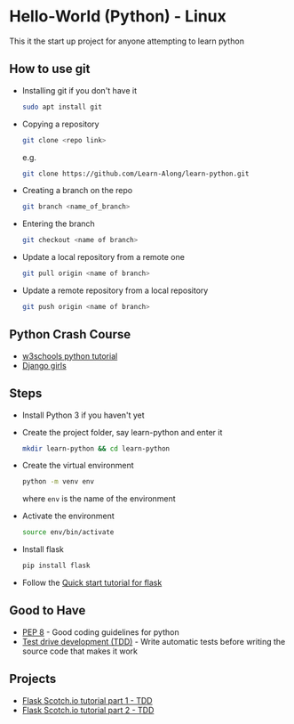 # Hello-World (Python) - Linux

This it the start up project for anyone attempting to learn python

## How to use git

- Installing git if you don't have it

  ```bash
  sudo apt install git
  ```

- Copying a repository

  ```bash
  git clone <repo link>
  ```

  e.g.

  ```bash
  git clone https://github.com/Learn-Along/learn-python.git
  ```

- Creating a branch on the repo

  ```bash
  git branch <name_of_branch>
  ```

- Entering the branch

  ```bash
  git checkout <name of branch>
  ```

- Update a local repository from a remote one

  ```bash
  git pull origin <name of branch>
  ```

- Update a remote repository from a local repository

  ```bash
  git push origin <name of branch>
  ```

## Python Crash Course

- [w3schools python tutorial](https://www.w3schools.com/python/default.asp)
- [Django girls](https://tutorial.djangogirls.org/en/)

## Steps

- Install Python 3 if you haven't yet
- Create the project folder, say learn-python and enter it

  ```bash
  mkdir learn-python && cd learn-python
  ```

- Create the virtual environment

  ```bash
  python -m venv env
  ```

  where `env` is the name of the environment

- Activate the environment

  ```bash
  source env/bin/activate
  ```

- Install flask

  ```bash
  pip install flask
  ```

- Follow the [Quick start tutorial for flask](https://flask.palletsprojects.com/en/1.1.x/quickstart/)

## Good to Have

- [PEP 8](https://www.python.org/dev/peps/pep-0008/) - Good coding guidelines for python
- [Test drive development (TDD)](https://hackernoon.com/introduction-to-test-driven-development-tdd-61a13bc92d92) - Write automatic tests before writing the source code that makes it work

## Projects

- [Flask Scotch.io tutorial part 1 - TDD](https://scotch.io/tutorials/build-a-restful-api-with-flask-the-tdd-way)
- [Flask Scotch.io tutorial part 2 - TDD](https://scotch.io/tutorials/build-a-restful-api-with-flask-the-tdd-way-part-2)
